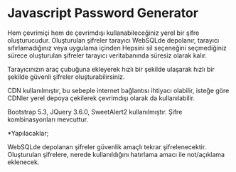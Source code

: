 # Javascript Password Generator

Hem çevrimiçi hem de çevrimdışı kullanabileceğiniz yerel bir şifre oluşturucudur. Oluşturulan şifreler tarayıcı WebSQLde depolanır, tarayıcı sıfırlamadığınız veya uygulama içinden Hepsini sil seçeneğini seçmediğiniz sürece oluşturulan şifreler tarayıcı veritabanında süresiz olarak kalır.

Tarayıcınızın araç çubuğuna ekleyerek hızlı bir şekilde ulaşarak hızlı bir şekilde güvenli şifreler oluşturabilirsiniz.

CDN kullanılmıştır, bu sebeple internet bağlantısı ihtiyacı olabilir, isteğe göre CDNler yerel depoya çekilerek çevrimdışı olarak da kullanılabilir.

Bootstrap 5.3, JQuery 3.6.0, SweetAlert2 kullanılmıştır.
Şifre kombinasyonları mevcuttur.


*Yapılacaklar;

WebSQLde depolanan şifreler güvenlik amaçlı tekrar şifrelenecektir.
Oluşturulan şifrelere, nerede kullanıldığını hatırlama amacı ile not/açıklama eklenecek.
